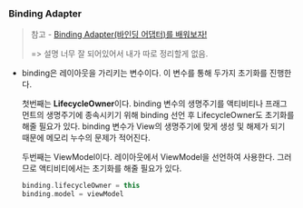### Binding Adapter



> 참고 - [Binding Adapter(바인딩 어댑터)를 배워보자!](https://todaycode.tistory.com/53)
>
> => 설명 너무 잘 되어있어서 내가 따로 정리할게 없음.



































+ binding은 레이아웃을 가리키는 변수이다. 이 변수를 통해 두가지 초기화를 진행한다. 

  첫번째는 **LifecycleOwner**이다. binding 변수의 생명주기를 액티비티나 프래그먼트의 생명주기에 종속시키기 위해 binding 선언 후 LifecycleOwner도 초기화를 해줄 필요가 있다. binding 변수가 View의 생명주기에 맞게 생성 및 해제가 되기 때문에 메모리 누수의 문제가 적어진다. 

  두번째는 ViewModel이다. 레이아웃에서 ViewModel을 선언하여 사용한다. 그러므로 액티비티에서는 초기화를 해줄 필요가 있다.

  ```kotlin
  binding.lifecycleOwner = this 
  binding.model = viewModel
  ```

  